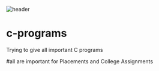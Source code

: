 ![header](https://capsule-render.vercel.app/api?type=wave&color=gradient&height=300&section=footer&text=Jatin%20Kumawat&fontSize=90)
# c-programs
Trying to give all important C programs

#all are important for Placements and College Assignments
